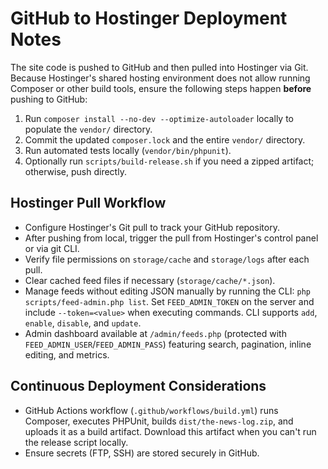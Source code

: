 # GitHub to Hostinger Deployment Notes

The site code is pushed to GitHub and then pulled into Hostinger via Git. Because Hostinger's shared hosting environment does not allow running Composer or other build tools, ensure the following steps happen **before** pushing to GitHub:

1. Run `composer install --no-dev --optimize-autoloader` locally to populate the `vendor/` directory.
2. Commit the updated `composer.lock` and the entire `vendor/` directory.
3. Run automated tests locally (`vendor/bin/phpunit`).
4. Optionally run `scripts/build-release.sh` if you need a zipped artifact; otherwise, push directly.

## Hostinger Pull Workflow
- Configure Hostinger's Git pull to track your GitHub repository.
- After pushing from local, trigger the pull from Hostinger's control panel or via git CLI.
- Verify file permissions on `storage/cache` and `storage/logs` after each pull.
- Clear cached feed files if necessary (`storage/cache/*.json`).
- Manage feeds without editing JSON manually by running the CLI: `php scripts/feed-admin.php list`. Set `FEED_ADMIN_TOKEN` on the server and include `--token=<value>` when executing commands. CLI supports `add`, `enable`, `disable`, and `update`.
- Admin dashboard available at `/admin/feeds.php` (protected with `FEED_ADMIN_USER`/`FEED_ADMIN_PASS`) featuring search, pagination, inline editing, and metrics.

## Continuous Deployment Considerations
- GitHub Actions workflow (`.github/workflows/build.yml`) runs Composer, executes PHPUnit, builds `dist/the-news-log.zip`, and uploads it as a build artifact. Download this artifact when you can't run the release script locally.
- Ensure secrets (FTP, SSH) are stored securely in GitHub.
